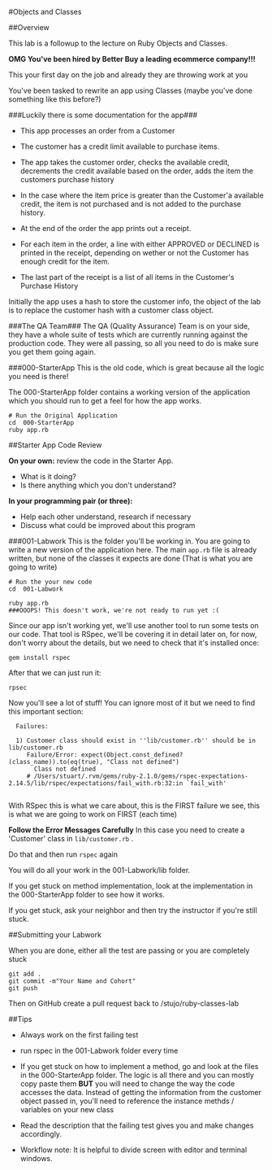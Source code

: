 #Objects and Classes

##Overview

This lab is a followup to the lecture on Ruby Objects and Classes.

__OMG You've been hired by Better Buy a leading ecommerce company!!!__

This your first day on the job and already they are throwing work at you

You've been tasked to rewrite an app using Classes (maybe you've done something like this before?)

###Luckily there is some documentation for the app###

* This app processes an order from a Customer

* The customer has a credit limit available to purchase items. 

* The app takes the customer order, checks the available credit, decrements the credit available based on the order, adds the item the customers purchase history 

* In the case where the item price is greater than the Customer'a available credit, the item is not purchased and is not added to the purchase history.

* At the end of the order the app prints out a receipt. 

* For each item in the order, a line with either APPROVED or DECLINED is printed in the receipt, depending on wether or not the Customer has enough credit for the item.

* The last part of the receipt is a list of all items in the Customer's Purchase History 


Initially the app uses a hash to store the customer info, the object of the lab is to replace the customer hash with a customer class object. 


###The QA Team###
The QA (Quality Assurance) Team is on your side, they have a whole suite of tests which are currently running against the production code. They were all passing, so all you need to do is make sure you get them going again. 

###000-StarterApp
This is the old code, which is great because all the logic you need is there!


The 000-StarterApp folder contains a working version of the application which you should run to get a feel for how the app works. 

    # Run the Original Application
    cd  000-StarterApp
    ruby app.rb

##Starter App Code Review

__On your own:__ review the code in the Starter App.

* What is it doing?
* Is there anything which you don't understand?

__In your programming pair (or three):__

* Help each other understand, research if necessary
* Discuss what could be improved about this program


###001-Labwork
This is the folder you'll be working in. You are going to write a new version of the application here. The main `app.rb` file is already written, but none of the classes it expects are done (That is what you are going to write)

    # Run the your new code
    cd  001-Labwork
    
    ruby app.rb
    ###OOOPS! This doesn't work, we're not ready to run yet :(

Since our app isn't working yet, we'll use another tool to run some tests on our
code. That tool is RSpec, we'll be covering it in detail later on, for now, don't worry about the details, but we need to check that it's installed once:

    gem install rspec

After that we can just run it:

    rpsec

Now you'll see a lot of stuff! You can ignore most of it but we need to find this important section:

```
  Failures:

  1) Customer class should exist in ''lib/customer.rb'' should be in lib/customer.rb
     Failure/Error: expect(Object.const_defined?(class_name)).to(eq(true), "Class not defined")
       Class not defined
     # /Users/stuart/.rvm/gems/ruby-2.1.0/gems/rspec-expectations-2.14.5/lib/rspec/expectations/fail_with.rb:32:in `fail_with'
    
```
With RSpec this is what we care about, this is the FIRST failure we see, this is what we are going to work on FIRST (each time)

__Follow the Error Messages Carefully__ In this case you need to create a 'Customer' class in `lib/customer.rb` . 

Do that and then run `rspec` again

You will do all your work in the 001-Labwork/lib folder. 

If you get stuck on method implementation, look at the implementation in the 000-StarterApp folder to see how it works.

If you get stuck, ask your neighbor and then try the instructor if you're still stuck. 

##Submitting your Labwork

When you are done, either all the test are passing or you are completely stuck

``` 
git add .
git commit -m"Your Name and Cohort"
git push
```

Then on GitHub create a pull request back to /stujo/ruby-classes-lab 
 

##Tips

* Always work on the first failing test

* run rspec in the 001-Labwork folder every time

* If you get stuck on how to implement a method, go and look at the files in the 000-StarterApp folder. The logic is all there and you can mostly copy paste them __BUT__ you will need to change the way the code accesses the data. Instead of getting the information from the customer object passed in, you'll need to reference the instance methds / variables on your new class

* Read the description that the failing test gives you and make changes accordingly.

* Workflow note: It is helpful to divide screen with editor and terminal windows.



